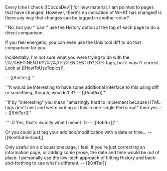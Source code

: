Every time I check [[CocoaDev]] for new material, I am pointed to pages that have changed. However, there's no indication of WHAT has changed! is there any way that changes can be tagged in another color?

''No, but you '''can''' use the History option at the top of each page to do a direct comparison.

If you feel energetic, you can even use the Unix tool diff to do that comparison for you.

Incidentally, I'm not sure what you were trying to do with the \\%\\%BEGINENTRY\\%\\%/\\%\\%ENDENTRY\\%\\% tags, but it wasn't correct. Look at [[HowToUseTopics]].

-- [[KritTer]]
''

'''It would be interesting to have some additional interface to this using diff or something, though, wouldn't it? -- [[RobRix]]'''

''If by "interesting" you mean "amazingly hard to implement because HTML tags don't nest and we're writing all this in one single Perl script" then yes. -- [[KritTer]]''

''' :D Yes, that's exactly what I meant :D -- [[RobRix]]'''

Or you could just tag your addition/modification with a date or time... -- [[KentSutherland]]

Only useful on a discussions page, I feel. If you're just correcting an information page, or adding some prose, the date and time would be out of place. I personally use the low-tech approach of hitting History and back-and-forthing to see what's different. -- [[KritTer]]
